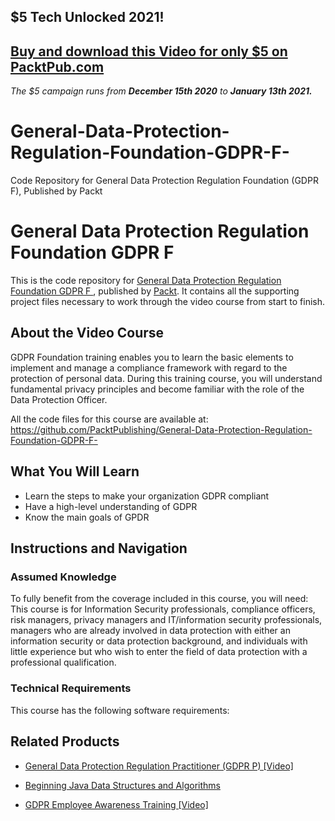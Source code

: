## $5 Tech Unlocked 2021!
[Buy and download this Video for only $5 on PacktPub.com](https://www.packtpub.com/product/general-data-protection-regulation-foundation-gdpr-f-video/9781838645625)
-----
*The $5 campaign         runs from __December 15th 2020__ to __January 13th 2021.__*

# General-Data-Protection-Regulation-Foundation-GDPR-F-
Code Repository for General Data Protection Regulation Foundation (GDPR F), Published by Packt
# General Data Protection Regulation Foundation GDPR F 
This is the code repository for [General Data Protection Regulation Foundation GDPR F ](https://www.packtpub.com/application-development/gdpr-employee-awareness-training-video?utm_source=github&utm_medium=repository&utm_campaign=9781838557393), published by [Packt](https://www.packtpub.com/?utm_source=github). It contains all the supporting project files necessary to work through the video course from start to finish.
## About the Video Course
GDPR Foundation training enables you to learn the basic elements to implement and manage a compliance framework with regard to the protection of personal data. During this training course, you will understand fundamental privacy principles and become familiar with the role of the Data Protection Officer.

All the code files for this course are available at: https://github.com/PacktPublishing/General-Data-Protection-Regulation-Foundation-GDPR-F-

<H2>What You Will Learn</H2>
<DIV class=book-info-will-learn-text>
<UL>
<LI>Learn the steps to make your organization GDPR compliant 
<LI>Have a high-level understanding of GDPR 
<LI>Know the main goals of GPDR </LI></UL></DIV>

## Instructions and Navigation
### Assumed Knowledge
To fully benefit from the coverage included in this course, you will need:<br/>
This course is for Information Security professionals, compliance officers, risk managers, privacy managers and IT/information security professionals, managers who are already involved in data protection with either an information security or data protection background, and individuals with little experience but who wish to enter the field of data protection with a professional qualification.
### Technical Requirements
This course has the following software requirements:<br/>
   

## Related Products
* [General Data Protection Regulation Practitioner (GDPR P) [Video]](https://www.packtpub.com/application-development/gdpr-employee-awareness-training-video?utm_source=github&utm_medium=repository&utm_campaign=9781838557393)

* [Beginning Java Data Structures and Algorithms](https://www.packtpub.com/application-development/gdpr-employee-awareness-training-video?utm_source=github&utm_medium=repository&utm_campaign=9781838557393)

* [GDPR Employee Awareness Training [Video]](https://www.packtpub.com/application-development/gdpr-employee-awareness-training-video?utm_source=github&utm_medium=repository&utm_campaign=9781838557393)

